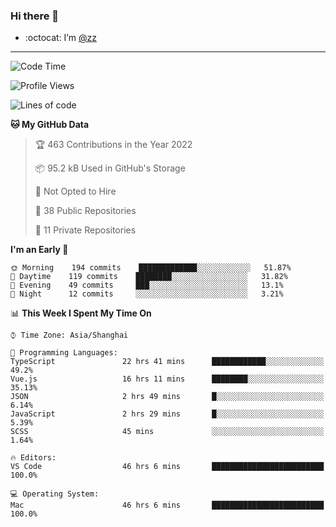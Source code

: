 ### Hi there 👋

- :octocat: I’m [@zz](https://github.com/holazz)

---

<!--START_SECTION:waka-->
![Code Time](http://img.shields.io/badge/Code%20Time-0%20secs-blue)

![Profile Views](http://img.shields.io/badge/Profile%20Views-5-blue)

![Lines of code](https://img.shields.io/badge/From%20Hello%20World%20I%27ve%20Written-731%20Thousand%20lines%20of%20code-blue)

**🐱 My GitHub Data** 

> 🏆 463 Contributions in the Year 2022
 > 
> 📦 95.2 kB Used in GitHub's Storage 
 > 
> 🚫 Not Opted to Hire
 > 
> 📜 38 Public Repositories 
 > 
> 🔑 11 Private Repositories  
 > 
**I'm an Early 🐤** 

```text
🌞 Morning    194 commits    █████████████░░░░░░░░░░░░   51.87% 
🌆 Daytime    119 commits    ████████░░░░░░░░░░░░░░░░░   31.82% 
🌃 Evening    49 commits     ███░░░░░░░░░░░░░░░░░░░░░░   13.1% 
🌙 Night      12 commits     ░░░░░░░░░░░░░░░░░░░░░░░░░   3.21%

```


📊 **This Week I Spent My Time On** 

```text
⌚︎ Time Zone: Asia/Shanghai

💬 Programming Languages: 
TypeScript               22 hrs 41 mins      ████████████░░░░░░░░░░░░░   49.2% 
Vue.js                   16 hrs 11 mins      ████████░░░░░░░░░░░░░░░░░   35.13% 
JSON                     2 hrs 49 mins       █░░░░░░░░░░░░░░░░░░░░░░░░   6.14% 
JavaScript               2 hrs 29 mins       █░░░░░░░░░░░░░░░░░░░░░░░░   5.39% 
SCSS                     45 mins             ░░░░░░░░░░░░░░░░░░░░░░░░░   1.64%

🔥 Editors: 
VS Code                  46 hrs 6 mins       █████████████████████████   100.0%

💻 Operating System: 
Mac                      46 hrs 6 mins       █████████████████████████   100.0%

```


<!--END_SECTION:waka-->
